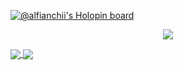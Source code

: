 [![@alfianchii's Holopin board](https://holopin.me/alfianchii)](https://holopin.io/@alfianchii)

<p align="center">
  <a href="https://twitter.com/alfianchii">
    <img src="https://img.shields.io/twitter/follow/alfianchii?style=for-the-badge&label=%40alfianchii&logo=twitter&logoColor=00AEFF&labelColor=black&color=7fff00">
  </a>
</p>

<a href="https://github.com/alfianchii">
  <img align="center" src="https://github-readme-stats.vercel.app/api?username=alfianchii&count_private=true&show_icons=true&theme=chartreuse-dark" />
</a>
<a href="https://github.com/alfianchii">
  <img align="center" src="https://github-readme-stats.vercel.app/api/top-langs/?username=alfianchii&layout=compact&theme=chartreuse-dark&langs_count=8" />
</a>

<!--
**alfianchii/alfianchii** is a ✨ _special_ ✨ repository because its `README.md` (this file) appears on your GitHub profile.

Here are some ideas to get you started:

- 🔭 I’m currently working on ...
- 🌱 I’m currently learning ...
- 👯 I’m looking to collaborate on ...
- 🤔 I’m looking for help with ...
- 💬 Ask me about ...
- 📫 How to reach me: ...
- 😄 Pronouns: ...
- ⚡ Fun fact: ...
  -->

